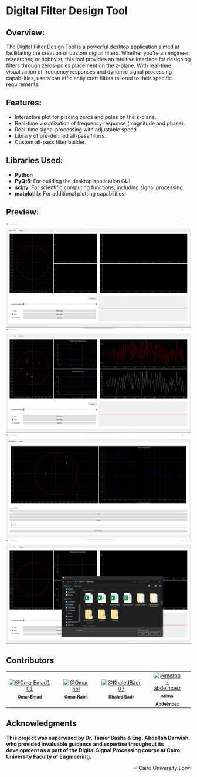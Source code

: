 # Digital Filter Design Tool

## Overview:

The Digital Filter Design Tool is a powerful desktop application aimed at facilitating the creation of custom digital filters. Whether you're an engineer, researcher, or hobbyist, this tool provides an intuitive interface for designing filters through zeros-poles placement on the z-plane. With real-time visualization of frequency responses and dynamic signal processing capabilities, users can efficiently craft filters tailored to their specific requirements.

## Features:

- Interactive plot for placing zeros and poles on the z-plane.
- Real-time visualization of frequency response (magnitude and phase).
- Real-time signal processing with adjustable speed.
- Library of pre-defined all-pass filters.
- Custom all-pass filter builder.


## Libraries Used:

- **Python**
- **PyQt5**: For building the desktop application GUI.
- **scipy**: For scientific computing functions, including signal processing.
- **matplotlib**: For additional plotting capabilities.

## Preview:

![Screenshot 1](Task%206/screenshots/1.png)
![Screenshot 2](Task%206/screenshots/2.png)
![Screenshot 3](Task%206/screenshots/3.png)
![Screenshot 4](Task%206/screenshots/4.png)



## Contributors <a name = "Contributors"></a>

<table>
  <tr>
    <td align="center">
      <div style="text-align:center; margin-right:20px;">
        <a href="https://github.com/OmarEmad101">
          <img src="https://github.com/OmarEmad101.png" width="100px" alt="@OmarEmad101">
          <br>
          <sub><b>Omar Emad</b></sub>
        </a>
      </div>
    </td>
    <td align="center">
      <div style="text-align:center; margin-right:20px;">
        <a href="https://github.com/Omarnbl">
          <img src="https://github.com/Omarnbl.png" width="100px" alt="@Omarnbl">
          <br>
          <sub><b>Omar Nabil</b></sub>
        </a>
      </div>
    </td>
    <td align="center">
      <div style="text-align:center; margin-right:20px;">
        <a href="https://github.com/KhaledBadr07">
          <img src="https://github.com/KhaledBadr07.png" width="100px" alt="@KhaledBadr07">
          <br>
          <sub><b>Khaled Badr</b></sub>
        </a>
      </div>
    </td>
    <td align="center">
      <div style="text-align:center; margin-right:20px;">
        <a href="https://github.com/merna-abdelmoez">
          <img src="https://github.com/merna-abdelmoez.png" width="100px" alt="@merna-abdelmoez">
          <br>
          <sub><b>Mirna Abdelmoez</b></sub>
        </a>
      </div>
    </td>
  </tr>
</table>

## Acknowledgments

**This project was supervised by Dr. Tamer Basha & Eng. Abdallah Darwish, who provided invaluable guidance and expertise throughout its development as a part of the Digital Signal Processing course at Cairo University Faculty of Engineering.**

<div style="text-align: right">
    <img src="https://imgur.com/Wk4nR0m.png" alt="Cairo University Logo" width="100" style="border-radius: 50%;"/>
</div>
